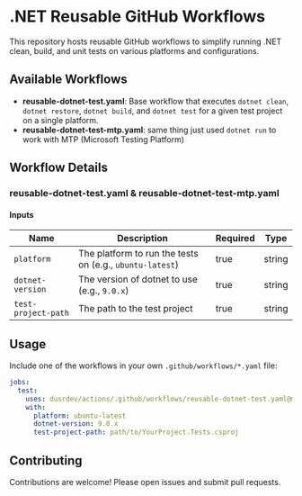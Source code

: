# .NET Reusable GitHub Workflows

This repository hosts reusable GitHub workflows to simplify running .NET clean, build, and unit tests on various platforms and configurations.

## Available Workflows

- **reusable-dotnet-test.yaml**: Base workflow that executes `dotnet clean`, `dotnet restore`, `dotnet build`, and `dotnet test` for a given test project on a single platform.
- **reusable-dotnet-test-mtp.yaml**: same thing just used `dotnet run` to work with MTP (Microsoft Testing Platform)

## Workflow Details

### reusable-dotnet-test.yaml & reusable-dotnet-test-mtp.yaml

#### Inputs

| Name               | Description                                                         | Required | Type   |
|--------------------|---------------------------------------------------------------------|----------|--------|
| `platform`         | The platform to run the tests on (e.g., `ubuntu-latest`)            | true     | string |
| `dotnet-version`   | The version of dotnet to use (e.g., `9.0.x`)                        | true     | string |
| `test-project-path`| The path to the test project                                        | true     | string |

## Usage

Include one of the workflows in your own `.github/workflows/*.yaml` file:

```yaml
jobs:
  test:
    uses: dusrdev/actions/.github/workflows/reusable-dotnet-test.yaml@main
    with:
      platform: ubuntu-latest
      dotnet-version: 9.0.x
      test-project-path: path/to/YourProject.Tests.csproj
```

## Contributing

Contributions are welcome! Please open issues and submit pull requests.
